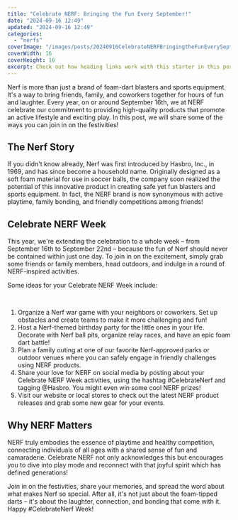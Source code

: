 ```yaml
---
title: "Celebrate NERF: Bringing the Fun Every September!"
date: "2024-09-16 12:49"
updated: "2024-09-16 12:49"
categories:
  - "nerfs"
coverImage: "/images/posts/20240916CelebrateNERFBringingtheFunEverySeptember_1.jpg"
coverWidth: 16
coverHeight: 16
excerpt: Check out how heading links work with this starter in this post.
---
```


<script>
  import { base } from '$app/paths';
</script>


Nerf is more than just a brand of foam-dart blasters and sports equipment. It's a way to bring friends, family, and coworkers together for hours of fun and laughter. Every year, on or around September 16th, we at NERF celebrate our commitment to providing high-quality products that promote an active lifestyle and exciting play. In this post, we will share some of the ways you can join in on the festivities!

<h2>The Nerf Story</h2>
If you didn't know already, Nerf was first introduced by Hasbro, Inc., in 1969, and has since become a household name. Originally designed as a soft foam material for use in soccer balls, the company soon realized the potential of this innovative product in creating safe yet fun blasters and sports equipment. In fact, the NERF brand is now synonymous with active playtime, family bonding, and friendly competitions among friends!

<h2>Celebrate NERF Week</h2>
This year, we're extending the celebration to a whole week – from September 16th to September 22nd – because the fun of Nerf should never be contained within just one day. To join in on the excitement, simply grab some friends or family members, head outdoors, and indulge in a round of NERF-inspired activities.

Some ideas for your Celebrate NERF Week include:

<img class="inline object-contain w-full my-4" src="{base}/images/posts/20240916CelebrateNERFBringingtheFunEverySeptember_2.jpg" alt="" style="aspect-ratio: 16 / 16;" width="16" height="16">


1. Organize a Nerf war game with your neighbors or coworkers. Set up obstacles and create teams to make it more challenging and fun!
2. Host a Nerf-themed birthday party for the little ones in your life. Decorate with Nerf ball pits, organize relay races, and have an epic foam dart battle!
3. Plan a family outing at one of our favorite Nerf-approved parks or outdoor venues where you can safely engage in friendly challenges using NERF products.
4. Share your love for NERF on social media by posting about your Celebrate NERF Week activities, using the hashtag #CelebrateNerf and tagging @Hasbro. You might even win some cool NERF prizes!
5. Visit our website or local stores to check out the latest NERF product releases and grab some new gear for your events.

<h2>Why NERF Matters</h2>
NERF truly embodies the essence of playtime and healthy competition, connecting individuals of all ages with a shared sense of fun and camaraderie. Celebrate NERF not only acknowledges this but encourages you to dive into play mode and reconnect with that joyful spirit which has defined generations!

Join in on the festivities, share your memories, and spread the word about what makes Nerf so special. After all, it's not just about the foam-tipped darts – it's about the laughter, connection, and bonding that come with it. Happy #CelebrateNerf Week!